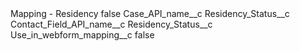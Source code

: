 <?xml version="1.0" encoding="UTF-8"?>
<CustomMetadata xmlns="http://soap.sforce.com/2006/04/metadata" xmlns:xsi="http://www.w3.org/2001/XMLSchema-instance" xmlns:xsd="http://www.w3.org/2001/XMLSchema">
    <label>Mapping - Residency</label>
    <protected>false</protected>
    <values>
        <field>Case_API_name__c</field>
        <value xsi:type="xsd:string">Residency_Status__c</value>
    </values>
    <values>
        <field>Contact_Field_API_name__c</field>
        <value xsi:type="xsd:string">Residency_Status__c</value>
    </values>
    <values>
        <field>Use_in_webform_mapping__c</field>
        <value xsi:type="xsd:boolean">false</value>
    </values>
</CustomMetadata>
